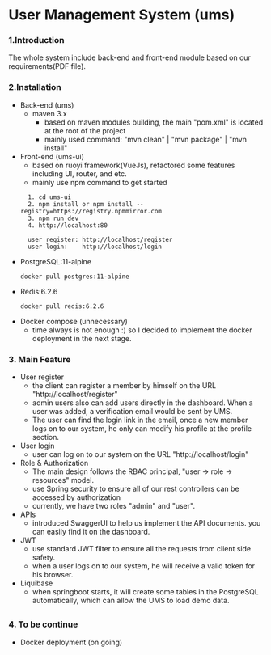 # User Management System (ums)


### 1.Introduction

   The whole system include back-end and front-end module based on our requirements(PDF file).

### 2.Installation

- Back-end (ums)
  - maven 3.x  
    - based on maven modules building, the main "pom.xml" is located at the root of the project
    - mainly used command: "mvn clean" | "mvn package" | "mvn install" 
- Front-end (ums-ui)
  - based on ruoyi framework(VueJs), refactored some features including UI, router, and etc.
  - mainly use npm command to get started 
  ```
    1. cd ums-ui
    2. npm install or npm install --registry=https://registry.npmmirror.com
    3. npm run dev 
    4. http://localhost:80
  
    user register: http://localhost/register
    user login:    http://localhost/login 
  ``` 
- PostgreSQL:11-alpine
  ```
  docker pull postgres:11-alpine 
  ``` 
- Redis:6.2.6
  ```
  docker pull redis:6.2.6 
  ``` 
- Docker compose (unnecessary)
  - time always is not enough :) so I decided to implement the docker deployment in the next stage.


### 3. Main Feature

- User register
  - the client can register a member by himself on the URL "http://localhost/register"
  - admin users also can add users directly in the dashboard. When a user was added, a verification email would be sent by UMS.
  - The user can find the login link in the email, once a new member logs on to our system, he only can modify his profile at the profile section.
- User login
  - user can log on to our system on the URL "http://localhost/login"
- Role & Authorization
  - The main design follows the RBAC principal, "user -> role -> resources" model.
  - use Spring security to ensure all of our rest controllers can be accessed by authorization
  - currently, we have two roles "admin"  and "user".
- APIs
  - introduced SwaggerUI to help us implement the API documents. you can easily find it on the dashboard.
- JWT
  - use standard JWT filter to ensure all the requests from client side safety.
  - when a user logs on to our system, he will receive a valid token for his browser.
- Liquibase
  - when springboot starts, it will create some tables in the PostgreSQL automatically, which can allow the UMS to load demo data.
## 


### 4. To be continue
  - Docker deployment (on going)
